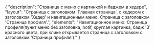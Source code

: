{
"description": "Страница с меню с картинкой и баджем в хедере",
"layout": "Страница с  заголовком 'Главная страница', с хедером с заголовком 'Хедер' и навигационным меню.
Страница с заголовком 'Страница профиля'.",
"elements": "Навигационное меню: Страница профиля(пункт меню без заголовка, notif, круглая картинка, бадж '3' красного цвета, при клике открывается страница с заголовком с заголовком 'Страница профиля')."
}